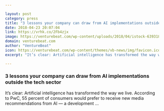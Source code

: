 ```yaml
---

layout: post
category: press
title: "3 lessons your company can draw from AI implementations outside the tech sector"
date: 2018-04-23 20:07:04
link: https://vrhk.co/2Fb4zjx
image: https://venturebeat.com/wp-content/uploads/2018/04/istock-639318992-e1524254011522.jpg?fit=1200%2C800&strip=all
domain: venturebeat.com
author: "VentureBeat"
icon: https://venturebeat.com/wp-content/themes/vb-news/img/favicon.ico
excerpt: "It’s clear: Artificial intelligence has transformed the way we live. According to PwC, 55 percent of consumers would prefer to receive new media recommendations from AI — a development …"

---
```


### 3 lessons your company can draw from AI implementations outside the tech sector

It’s clear: Artificial intelligence has transformed the way we live. According to PwC, 55 percent of consumers would prefer to receive new media recommendations from AI — a development …